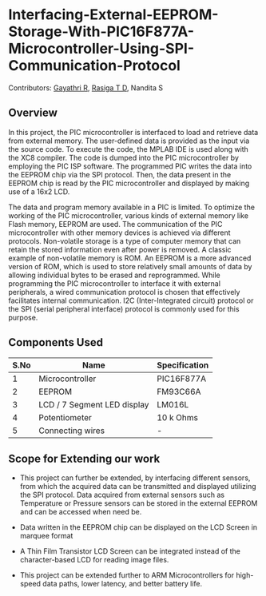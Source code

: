 # Interfacing-External-EEPROM-Storage-With-PIC16F877A-Microcontroller-Using-SPI-Communication-Protocol

Contributors: [Gayathri R]( https://github.com/Gayathri-R7 ),  [Rasiga T D]( https://github.com/RASIGATD ), Nandita S




## Overview

In this project, the PIC microcontroller is interfaced to load and retrieve data from external memory. The user-defined data is provided as the input via the source code. To execute the code, the MPLAB IDE is used along with the XC8 compiler. The code is dumped into the PIC microcontroller by employing the PIC ISP software. The programmed PIC writes the data into the EEPROM chip via the SPI protocol. Then, the data present in the EEPROM chip is read by the PIC microcontroller and displayed by making use of a 16x2 LCD.

The data and program memory available in a PIC is limited. To optimize the working of the PIC microcontroller, various kinds of external memory like Flash memory, EEPROM are used. The communication of the PIC microcontroller with other memory devices is achieved via different protocols.
Non-volatile storage is a type of computer memory that can retain the stored information even after power is removed. A classic example of non-volatile memory is ROM. An EEPROM is a more advanced version of ROM, which is used to store relatively small amounts of data by allowing individual bytes to be erased and reprogrammed. While programming the PIC microcontroller to interface it with external peripherals, a wired communication protocol is chosen that effectively facilitates internal communication. I2C (Inter-Integrated circuit) protocol or the SPI (serial peripheral interface) protocol is commonly used for this purpose.

## Components Used 

| S.No      |  Name  | Specification |
| ----------- | ----------- | ------------- |
| 1           | Microcontroller       |PIC16F877A
| 2           | EEPROM       | FM93C66A
| 3           | LCD / 7 Segment LED display       |LM016L
| 4           | Potentiometer       |10 k Ohms 
| 5           | Connecting wires       |-


## Scope for Extending our work

 - This project can further be extended, by interfacing different sensors, from which the acquired data can be transmitted and displayed utilizing the SPI protocol. Data acquired from external sensors such as Temperature or Pressure sensors can be stored in the external EEPROM and can be accessed when need be. 

- Data written in the EEPROM chip can be displayed on the LCD Screen in marquee format

- A Thin Film Transistor LCD Screen can be integrated instead of the character-based LCD for reading image files.

- This project can be extended further to ARM Microcontrollers for high-speed data paths, lower latency, and better battery life.
